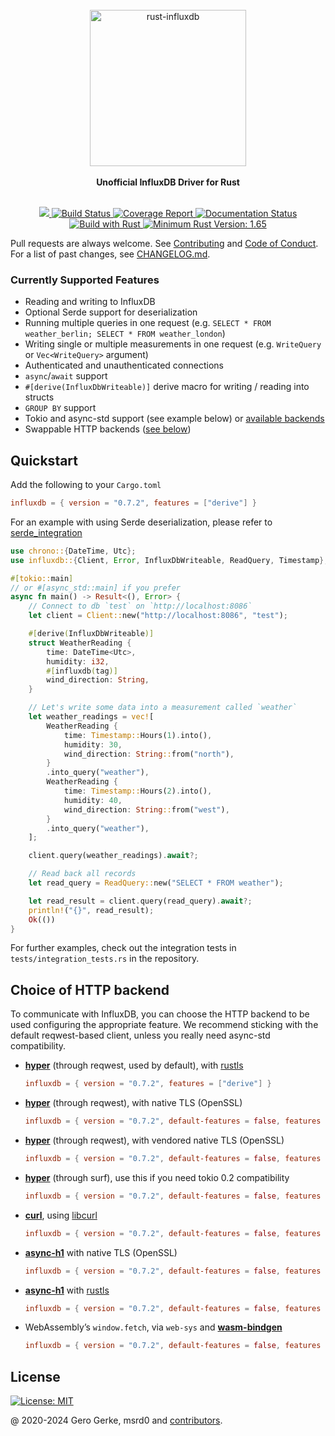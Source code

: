 <div align="center">
    <br/>
    <img
        alt="rust-influxdb"
        src="https://i.imgur.com/4k7l8XJ.png"
        width=250px />
    <br/>
    <br/>
    <strong>Unofficial InfluxDB Driver for Rust</strong>
</div>
<br/>
<p align="center">
    <a href="https://crates.io/crates/influxdb">
        <img src="https://img.shields.io/crates/v/influxdb.svg"/>
    </a>
    <a href="https://github.com/influxdb-rs/influxdb-rust/actions/workflows/rust.yml">
        <img src="https://github.com/influxdb-rs/influxdb-rust/actions/workflows/rust.yml/badge.svg" alt='Build Status' />
    </a>
    <a href="https://influxdb-rs.github.io/influxdb-rust/tarpaulin-report.html">
        <img src="https://influxdb-rs.github.io/influxdb-rust/coverage.svg" alt="Coverage Report" />
    </a>
    <a href="https://docs.rs/influxdb">
        <img src="https://docs.rs/influxdb/badge.svg" alt='Documentation Status' />
    </a>
    <a href="https://www.rust-lang.org/en-US/">
        <img src="https://img.shields.io/badge/Made%20with-Rust-orange.svg" alt='Build with Rust' />
    </a>
    <a href="https://blog.rust-lang.org/2022/11/03/Rust-1.65.0.html">
        <img src="https://img.shields.io/badge/rustc-1.65+-yellow.svg" alt='Minimum Rust Version: 1.65' />
    </a>
</p>

Pull requests are always welcome. See [Contributing][__link0] and [Code of Conduct][__link1]. For a list of past changes, see [CHANGELOG.md][__link2].


### Currently Supported Features

 - Reading and writing to InfluxDB
 - Optional Serde support for deserialization
 - Running multiple queries in one request (e.g. `SELECT * FROM weather_berlin; SELECT * FROM weather_london`)
 - Writing single or multiple measurements in one request (e.g. `WriteQuery` or `Vec<WriteQuery>` argument)
 - Authenticated and unauthenticated connections
 - `async`/`await` support
 - `#[derive(InfluxDbWriteable)]` derive macro for writing / reading into structs
 - `GROUP BY` support
 - Tokio and async-std support (see example below) or [available backends][__link3]
 - Swappable HTTP backends ([see below](#Choice-of-HTTP-backend))


## Quickstart

Add the following to your `Cargo.toml`


```toml
influxdb = { version = "0.7.2", features = ["derive"] }
```

For an example with using Serde deserialization, please refer to [serde_integration][__link4]


```rust
use chrono::{DateTime, Utc};
use influxdb::{Client, Error, InfluxDbWriteable, ReadQuery, Timestamp};

#[tokio::main]
// or #[async_std::main] if you prefer
async fn main() -> Result<(), Error> {
    // Connect to db `test` on `http://localhost:8086`
    let client = Client::new("http://localhost:8086", "test");

    #[derive(InfluxDbWriteable)]
    struct WeatherReading {
        time: DateTime<Utc>,
        humidity: i32,
        #[influxdb(tag)]
        wind_direction: String,
    }

    // Let's write some data into a measurement called `weather`
    let weather_readings = vec![
        WeatherReading {
            time: Timestamp::Hours(1).into(),
            humidity: 30,
            wind_direction: String::from("north"),
        }
        .into_query("weather"),
        WeatherReading {
            time: Timestamp::Hours(2).into(),
            humidity: 40,
            wind_direction: String::from("west"),
        }
        .into_query("weather"),
    ];

    client.query(weather_readings).await?;

    // Read back all records
    let read_query = ReadQuery::new("SELECT * FROM weather");

    let read_result = client.query(read_query).await?;
    println!("{}", read_result);
    Ok(())
}
```

For further examples, check out the integration tests in `tests/integration_tests.rs` in the repository.


## Choice of HTTP backend

To communicate with InfluxDB, you can choose the HTTP backend to be used configuring the appropriate feature. We recommend sticking with the default reqwest-based client, unless you really need async-std compatibility.

 - **[hyper][__link5]** (through reqwest, used by default), with [rustls][__link6]
	```toml
	influxdb = { version = "0.7.2", features = ["derive"] }
	```
	
	
 - **[hyper][__link7]** (through reqwest), with native TLS (OpenSSL)
	```toml
	influxdb = { version = "0.7.2", default-features = false, features = ["derive", "use-serde", "reqwest-client-native-tls"] }
	```
	
	
 - **[hyper][__link8]** (through reqwest), with vendored native TLS (OpenSSL)
	```toml
	influxdb = { version = "0.7.2", default-features = false, features = ["derive", "use-serde", "reqwest-client-native-tls-vendored"] }
	```
	
	
 - **[hyper][__link9]** (through surf), use this if you need tokio 0.2 compatibility
	```toml
	influxdb = { version = "0.7.2", default-features = false, features = ["derive", "use-serde", "hyper-client"] }
	```
	
	
 - **[curl][__link10]**, using [libcurl][__link11]
	```toml
	influxdb = { version = "0.7.2", default-features = false, features = ["derive", "use-serde", "curl-client"] }
	```
	
	
 - **[async-h1][__link12]** with native TLS (OpenSSL)
	```toml
	influxdb = { version = "0.7.2", default-features = false, features = ["derive", "use-serde", "h1-client"] }
	```
	
	
 - **[async-h1][__link13]** with [rustls][__link14]
	```toml
	influxdb = { version = "0.7.2", default-features = false, features = ["derive", "use-serde", "h1-client-rustls"] }
	```
	
	
 - WebAssembly’s `window.fetch`, via `web-sys` and **[wasm-bindgen][__link15]**
	```toml
	influxdb = { version = "0.7.2", default-features = false, features = ["derive", "use-serde", "wasm-client"] }
	```
	
	


## License

[![License: MIT][__link16]][__link17]



@ 2020-2024 Gero Gerke, msrd0 and [contributors].

 [contributors]: https://github.com/influxdb-rs/influxdb-rust/graphs/contributors
 [__cargo_doc2readme_dependencies_info]: ggGkYW0BYXSEG_RDmlyxxvyrG0rwcLBKoYdvG5It9hbWNgjUGzjD8iBYfsFFYXKEG1DulEn7euxHG8tYaxMHih9OG3Xjpd76jUgIG23kKLUzm3NrYWSBgmhpbmZsdXhkYmUwLjcuMg
 [__link0]: https://github.com/influxdb-rs/influxdb-rust/blob/main/CONTRIBUTING.md
 [__link1]: https://github.com/influxdb-rs/influxdb-rust/blob/main/CODE_OF_CONDUCT.md
 [__link10]: https://github.com/alexcrichton/curl-rust
 [__link11]: https://curl.se/libcurl/
 [__link12]: https://github.com/http-rs/async-h1
 [__link13]: https://github.com/http-rs/async-h1
 [__link14]: https://github.com/ctz/rustls
 [__link15]: https://github.com/rustwasm/wasm-bindgen
 [__link16]: https://img.shields.io/badge/License-MIT-yellow.svg
 [__link17]: https://opensource.org/licenses/MIT
 [__link2]: https://github.com/influxdb-rs/influxdb-rust/blob/main/CHANGELOG.md
 [__link3]: https://github.com/influxdb-rs/influxdb-rust/blob/main/influxdb/Cargo.toml
 [__link4]: https://docs.rs/influxdb/0.7.2/influxdb/?search=integrations::serde_integration
 [__link5]: https://github.com/hyperium/hyper
 [__link6]: https://github.com/ctz/rustls
 [__link7]: https://github.com/hyperium/hyper
 [__link8]: https://github.com/hyperium/hyper
 [__link9]: https://github.com/hyperium/hyper

